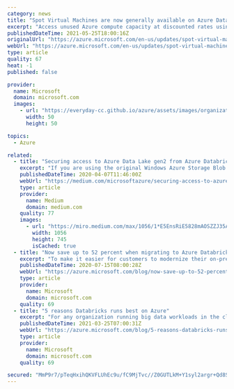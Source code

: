 ```yaml
---
category: news
title: "Spot Virtual Machines are now generally available on Azure Databricks"
excerpt: "Access unused Azure compute capacity at discounted rates using Spot VMs on Azure Databricks"
publishedDateTime: 2021-05-25T18:00:16Z
originalUrl: "https://azure.microsoft.com/en-us/updates/spot-virtual-machines-are-now-generally-available-on-azure-databricks/"
webUrl: "https://azure.microsoft.com/en-us/updates/spot-virtual-machines-are-now-generally-available-on-azure-databricks/"
type: article
quality: 67
heat: -1
published: false

provider:
  name: Microsoft
  domain: microsoft.com
  images:
    - url: "https://everyday-cc.github.io/azure/assets/images/organizations/microsoft.com-50x50.jpg"
      width: 50
      height: 50

topics:
  - Azure

related:
  - title: "Securing access to Azure Data Lake gen2 from Azure Databricks"
    excerpt: "If you are using the original Windows Azure Storage Blob (WASB) driver it is recommended to use ABFS with ADLS due to greater efficiency with directory level operations. To access data directly ..."
    publishedDateTime: 2020-04-07T11:46:00Z
    webUrl: "https://medium.com/microsoftazure/securing-access-to-azure-data-lake-gen2-from-azure-databricks-8580ddcbdc6"
    type: article
    provider:
      name: Medium
      domain: medium.com
    quality: 77
    images:
      - url: "https://miro.medium.com/max/1056/1*E5EnsRiE5828mAOSZZJ35A.png"
        width: 1056
        height: 745
        isCached: true
  - title: "Now save up to 52 percent when migrating to Azure Databricks"
    excerpt: "To make it easier for customers to modernize their on-premises Spark and big data workloads to the cloud, we’re announcing a new migration offer with Azure Databricks."
    publishedDateTime: 2020-07-15T08:00:28Z
    webUrl: "https://azure.microsoft.com/blog/now-save-up-to-52-percent-when-migrating-to-azure-databricks/"
    type: article
    provider:
      name: Microsoft
      domain: microsoft.com
    quality: 69
  - title: "5 reasons Databricks runs best on Azure"
    excerpt: "For any organization running big data workloads in the cloud, exceptional scale, performance, and optimization are essential. Databricks customers have multiple choices for their cloud destination. Azure Databricks is the only first-party service offering for Databricks, which provides customers with"
    publishedDateTime: 2021-03-25T07:00:31Z
    webUrl: "https://azure.microsoft.com/blog/5-reasons-databricks-runs-best-on-azure/"
    type: article
    provider:
      name: Microsoft
      domain: microsoft.com
    quality: 69

secured: "MmP9r7/pTeqHxihQKVFLUhEc9u/fC9MjTvc//Z0GUTLkM+Y1syl2argr+Qd8SXRngLOusq7BJs32arcsHSwKCzf6cDY4HIt9VLXOziWgc5GmqVTrptcZdcnBxAnGKCI/Es8rKNfvCjvIB60QVzSdBdig5V9FfAbm9mPBxqwBza6GQBoIG7mQHwQWihsauDTgPR5AndobDWMfB67uLryxLq0U+j4Nl8q6qwUAVCC09HvyFxzJluXWpJnpHbxLB1Z2fhwiCHInnR6uO8R11Qw9Z9HINcvzWbK70MAY33a67Y2kokFfcUZn6UP6QDfNbTAphK/fCjEU8rTSYACO4I4Fq50cZH94mdhU/xdKae6Lx5M=;orQ8KTjG8U5cIpUoCd/dSg=="
---
```



